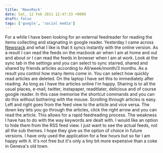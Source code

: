 ```yaml
---
title: 'NewsRack'
date: Sat, 12 Feb 2011 12:47:33 +0000
draft: false
tags: ['google', 'social media']
---
```


For a while I have been looking for an external feedreader for reading the items collecting and stagnating in google reader. Yesterday I came across [Newsrack](http://www.omz-software.de/newsstand/index.html) and what I like is that it syncs instantly with the online version. As a result I can read the feeds on the macbook air when I am at home and out and about or I can read the feeds in browser when I am at work. Look at the sync tab in the settings and you can select to sync starred, shared and shared by friends articles according to All/week/month/3 months. As a result you control how many items come in. You can select how quickly read articles are deleted. On the laptop I have set this to immediately after reading. As long as I have the articles online I'm happy. Sharing is to all the usual places, e-mail, twitter, instapaper, readitlater, delicious and of course google reader. In this case memorise the shortcut commands and you can do this without bothering with the mouse. Scrolling through articles is easy. Left and right goes from the feed view to the article and vice versa. The down key lets you go through the articles, click the right arrow and you can read the article. This allows for a rapid feedreading process. The weakness I have has to do with the way keywords are dealt with. I would like an option to hide them from the RSS feed view. I just want to see the actual feeds, not all the sub themes. I hope they give us the option of choice in future versions. I have only used the application for a few hours but so far I am happy with it. It's not free but it's only a tiny bit more expensive than a coke in Geneva's old town.